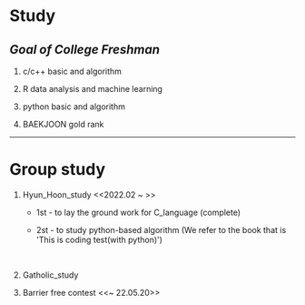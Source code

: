 # Study

## _Goal of College Freshman_

1. c/c++ basic and algorithm 

2. R data analysis and machine learning <br/>

3. python basic and algorithm <br/>

4. BAEKJOON gold rank <br/>


-------------------------------------------------------------------------------------------------------

# Group study
1. Hyun_Hoon_study <<2022.02 ~ >> 

    * 1st - to lay the ground work for C_language  (complete)
  
    * 2st - to study python-based algorithm (We refer to the book that is 'This is coding test(with python)')
<br/>

2. Gatholic_study 
  
3. Barrier free contest <<~ 22.05.20>> 
